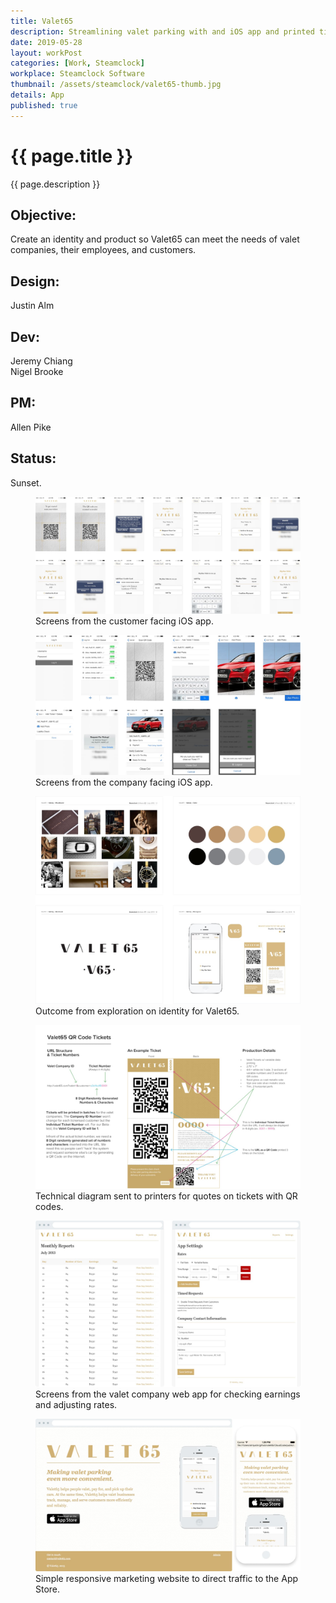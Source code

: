 ```yaml
---
title: Valet65
description: Streamlining valet parking with and iOS app and printed tickets.
date: 2019-05-28
layout: workPost
categories: [Work, Steamclock]
workplace: Steamclock Software
thumbnail: /assets/steamclock/valet65-thumb.jpg
details: App
published: true
---
```


<div class="mw-1024  u-mar-auto  u-mar-b05">
    <h1 class="u-noMargin  u-mar-b01"><strong>{{ page.title }}</strong></h1>
    <p class="as-h3  u-noMargin" style="max-width: 100%;">{{ page.description }}</p>
    <div class="project-metadata  u-mar-auto  u-mar-t05  u-mar-b00">
        <div class="objective">
            <h2 class="as-h5  u-noMargin  u-mar-b01"><strong>Objective</strong>:</h2>
            <p class="u-noMargin  u-mar-b02">Create an identity and product so Valet65 can meet the needs of valet companies, their employees, and customers.</p>
        </div>
        <div>
            <h2 class="as-h5  u-noMargin  u-mar-b01"><strong>Design</strong>:</h2>
            <p class="u-noMargin  u-mar-b02">Justin Alm</p>
        </div>
        <div>
            <h2 class="as-h5  u-noMargin  u-mar-b01"><strong>Dev</strong>:</h2>
            <p class="u-noMargin  u-mar-b02">Jeremy Chiang<br>Nigel Brooke</p>
        </div>
        <div>
            <h2 class="as-h5  u-noMargin  u-mar-b01"><strong>PM</strong>:</h2>
            <p class="u-noMargin  u-mar-b02">Allen Pike</p>
        </div>
        <div>
            <h2 class="as-h5  u-noMargin  u-mar-b01"><strong>Status</strong>:</h2>
            <p class="u-noMargin  u-mar-b02">Sunset.</p>
        </div>
    </div>
</div>

<div class="Grid  Grid--withGutters">
    <div class="Grid-cell  u-size1of1  u-textAlign-center">
        <figure>
            <img class="mw-1024" src="/assets/steamclock/valet65-1.jpg" alt="Valet65 iOS customer facing iOS app" />
            <figcaption>Screens from the customer facing iOS app.</figcaption>
        </figure>
    </div>
    <div class="Grid-cell  u-size1of1  u-textAlign-center">
        <figure>
            <img class="mw-1024" src="/assets/steamclock/valet65-2.jpg" alt="Valet65 iOS company facing iOS app" />
            <figcaption>Screens from the company facing iOS app.</figcaption>
        </figure>
    </div>
    <div class="Grid-cell  u-size1of1  u-textAlign-center">
        <figure>
            <img class="mw-1024" src="/assets/steamclock/valet65-3.jpg" alt="Valet65 identity" />
            <figcaption>Outcome from exploration on identity for Valet65.</figcaption>
        </figure>
    </div>
    <!-- <div class="Grid-cell  u-size1of1  u-textAlign-center">
        <figure>
            <img class="mw-1024" src="/assets/steamclock/valet65-4.jpg" alt="Valet65 wireframes" />
            <figcaption>Slides from the wireframing and visual design deck presented to Valet65.</figcaption>
        </figure>
    </div> -->
    <div class="Grid-cell  u-size1of1  u-textAlign-center">
        <figure>
            <img class="mw-1024" src="/assets/steamclock/valet65-5.jpg" alt="Valet65 ticket design" />
            <figcaption>Technical diagram sent to printers for quotes on tickets with QR codes.</figcaption>
        </figure>
    </div>
    <div class="Grid-cell  u-size1of1  u-textAlign-center">
        <figure>
            <img class="mw-1024" src="/assets/steamclock/valet65-6.jpg" alt="Valet65 company admin site" />
            <figcaption>Screens from the valet company web app for checking earnings and adjusting rates.</figcaption>
        </figure>
    </div>
    <div class="Grid-cell  u-size1of1  u-textAlign-center">
        <figure>
            <img class="mw-1024" src="/assets/steamclock/valet65-7.jpg" alt="Valet65 marketing website" />
            <figcaption>Simple responsive marketing website to direct traffic to the App Store.</figcaption>
        </figure>
    </div>
    <!-- <div class="Grid-cell  u-size1of1  u-textAlign-center">
        <figure>
            <img class="mw-1024" src="/assets/steamclock/valet65-8.jpg" alt="Valet65 App Store listing" />
            <figcaption>App icon and App Store listing.</figcaption>
        </figure>
    </div> -->
</div>